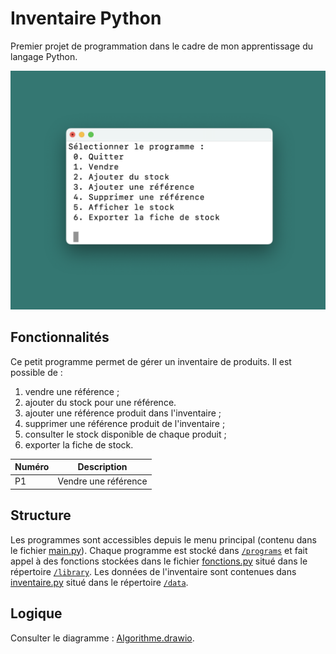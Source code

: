 # Inventaire Python

Premier projet de programmation dans le cadre de mon apprentissage du langage Python.

![Illustration.png](documentation/menu_accueil.png)

## Fonctionnalités
Ce petit programme permet de gérer un inventaire de produits. Il est possible de :
1. vendre une référence ; 
2. ajouter du stock pour une référence. 
3. ajouter une référence produit dans l'inventaire ; 
4. supprimer une référence produit de l'inventaire ; 
5. consulter le stock disponible de chaque produit ; 
6. exporter la fiche de stock.

<table>
    <thead>
        <tr>
            <th>Numéro</th>
            <th>Description</th>
        </tr>
    </thead>
    <tbody>
        <tr>
            <td>P1</td>
            <td>Vendre une référence</td>
        </tr>
    </tbody>
</table>

## Structure

Les programmes sont accessibles depuis le menu principal (contenu dans le fichier [main.py](main.py)).
Chaque programme est stocké dans [`/programs`](programs) et fait appel à des fonctions
stockées dans le fichier [fonctions.py](library/fonctions.py) situé dans le répertoire [`/library`](library). 
Les données de l'inventaire sont contenues dans [inventaire.py](data/inventaire.py) 
situé dans le répertoire [`/data`](data).

## Logique

Consulter le diagramme : [Algorithme.drawio](documentation/schéma_algorithme.drawio).

